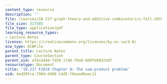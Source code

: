 ```yaml
---
content_type: resource
description: ''
file: /courses/18-217-graph-theory-and-additive-combinatorics-fall-2019/4ed20fca799dd49814d5f8eaad6aac11_MIT18_217F19_ch8.pdf
file_size: 317585
file_type: application/pdf
learning_resource_types:
- Lecture Notes
license: https://creativecommons.org/licenses/by-nc-sa/4.0/
ocw_type: OCWFile
parent_title: Lecture Notes
parent_type: CourseSection
parent_uid: af8cdd44-fd58-17d4-70a8-8d9fb69323d7
resourcetype: Document
title: '18.217 F2019 Chapter 8: The sum-product problem'
uid: 4ed20fca-799d-d498-14d5-f8eaad6aac11
---
```

